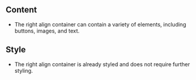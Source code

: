 
## Content
* The right align container can contain a variety of elements, including buttons, images, and text.


## Style
* The right align container is already styled and does not require further styling.